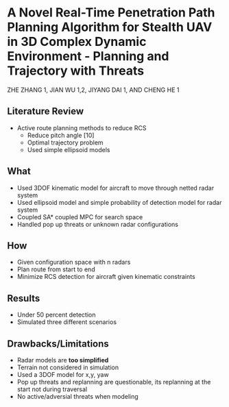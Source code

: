 # A Novel Real-Time Penetration Path Planning Algorithm for Stealth UAV in 3D Complex Dynamic Environment - Planning and Trajectory with Threats

ZHE ZHANG 1, JIAN WU 1,2, JIYANG DAI 1, AND CHENG HE 1

## Literature Review
- Active route planning methods to reduce RCS 
  - Reduce pitch angle [10]
  - Optimal trajectory problem
  - Used simple ellipsoid models

## What 
- Used 3DOF kinematic model for aircraft to move through netted radar system 
- Used ellipsoid model and simple probability of detection model for radar system 
- Coupled SA* coupled MPC for search space
- Handled pop up threats or unknown radar configurations

## How
- Given configuration space with n radars
- Plan route from start to end
- Minimize RCS detection for aircraft given kinematic constraints

## Results
- Under 50 percent detection 
- Simulated three different scenarios

## Drawbacks/Limitations
- Radar models are **too simplified** 
- Terrain not considered in simulation
- Used a 3DOF model for x,y, yaw
- Pop up threats and replanning are questionable, its replanning at the start not during traversal
- No active/adversial threats when modeling